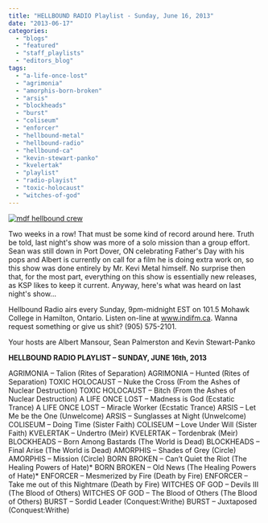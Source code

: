 ```yaml
---
title: "HELLBOUND RADIO Playlist - Sunday, June 16, 2013"
date: "2013-06-17"
categories: 
  - "blogs"
  - "featured"
  - "staff_playlists"
  - "editors_blog"
tags: 
  - "a-life-once-lost"
  - "agrimonia"
  - "amorphis-born-broken"
  - "arsis"
  - "blockheads"
  - "burst"
  - "coliseum"
  - "enforcer"
  - "hellbound-metal"
  - "hellbound-radio"
  - "hellbound-ca"
  - "kevin-stewart-panko"
  - "kvelertak"
  - "playlist"
  - "radio-playist"
  - "toxic-holocaust"
  - "witches-of-god"
---
```


[![mdf hellbound crew](http://www.hellbound.ca/wp-content/uploads/2010/06/mdf-hellbound-crew.jpg)](http://www.hellbound.ca/wp-content/uploads/2010/06/mdf-hellbound-crew.jpg)

Two weeks in a row! That must be some kind of record around here. Truth be told, last night's show was more of a solo mission than a group effort. Sean was still down in Port Dover, ON celebrating Father's Day with his pops and Albert is currently on call for a film he is doing extra work on, so this show was done entirely by Mr. Kevi Metal himself. No surprise then that, for the most part, everything on this show is essentially new releases, as KSP likes to keep it current. Anyway, here's what was heard on last night's show...

Hellbound Radio airs every Sunday, 9pm-midnight EST on 101.5 Mohawk College in Hamilton, Ontario. Listen on-line at www.indifm.ca. Wanna request something or give us shit? (905) 575-2101.

Your hosts are Albert Mansour, Sean Palmerston and Kevin Stewart-Panko

**HELLBOUND RADIO PLAYLIST – SUNDAY, JUNE 16th, 2013**

AGRIMONIA – Talion (Rites of Separation) AGRIMONIA – Hunted (Rites of Separation) TOXIC HOLOCAUST – Nuke the Cross (From the Ashes of Nuclear Destruction) TOXIC HOLOCAUST – Bitch (From the Ashes of Nuclear Destruction) A LIFE ONCE LOST – Madness is God (Ecstatic Trance) A LIFE ONCE LOST – Miracle Worker (Ecstatic Trance) ARSIS – Let Me be the One (Unwelcome) ARSIS – Sunglasses at Night (Unwelcome) COLISEUM – Doing Time (Sister Faith) COLISEUM – Love Under Will (Sister Faith) KVELERTAK – Undertro (Meir) KVELERTAK – Tordenbrak (Meir) BLOCKHEADS – Born Among Bastards (The World is Dead) BLOCKHEADS – Final Arise (The World is Dead) AMORPHIS – Shades of Grey (Circle) AMORPHIS – Mission (Circle) BORN BROKEN – Can’t Quiet the Riot (The Healing Powers of Hate)\* BORN BROKEN – Old News (The Healing Powers of Hate)\* ENFORCER – Mesmerized by Fire (Death by Fire) ENFORCER – Take me out of this Nightmare (Death by Fire) WITCHES OF GOD – Devils III (The Blood of Others) WITCHES OF GOD – The Blood of Others (The Blood of Others) BURST – Sordid Leader (Conquest:Writhe) BURST – Juxtaposed (Conquest:Writhe)
